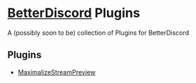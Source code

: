 # [BetterDiscord](https://github.com/BetterDiscord/BetterDiscord) Plugins

A (possibly soon to be) collection of Plugins for BetterDiscord

## Plugins
 - [MaximalizeStreamPreview](https://github.com/filyyyp/BetterDiscordPlugins/tree/main/MaximalizeStreamPreview)
